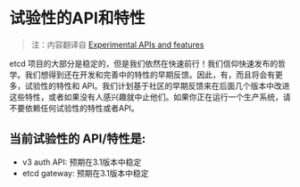 # 试验性的API和特性

> 注：内容翻译自 [Experimental APIs and features](https://github.com/coreos/etcd/blob/master/Documentation/dev-guide/experimental_apis.md)

etcd 项目的大部分是稳定的，但是我们依然在快速前行！我们信仰快速发布的哲学。我们想得到还在开发和完善中的特性的早期反馈。因此，有，而且将会有更多，试验性的特性和 API。我们计划基于社区的早期反馈来在后面几个版本中改进这些特性，或者如果没有人感兴趣就中止他们。如果你正在运行一个生产系统，请不要依赖任何试验性的特性或者API。


## 当前试验性的 API/特性是:

- v3 auth API: 预期在3.1版本中稳定
- etcd gateway: 预期在3.1版本中稳定


